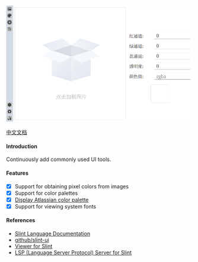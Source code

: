 ![screenshot](./screenshot/uibox.png)

[中文文档](./README.zh-CN.md)

#### Introduction
Continuously add commonly used UI tools.

#### Features
- [x] Support for obtaining pixel colors from images
- [x] Support for color palettes
- [x] [Display Atlassian color palette](https://atlassian.design/resources/color-palette-resources)
- [x] Support for viewing system fonts

#### References
- [Slint Language Documentation](https://slint-ui.com/releases/1.0.0/docs/slint/)
- [github/slint-ui](https://github.com/slint-ui/slint)
- [Viewer for Slint](https://github.com/slint-ui/slint/tree/master/tools/viewer)
- [LSP (Language Server Protocol) Server for Slint](https://github.com/slint-ui/slint/tree/master/tools/lsp)

